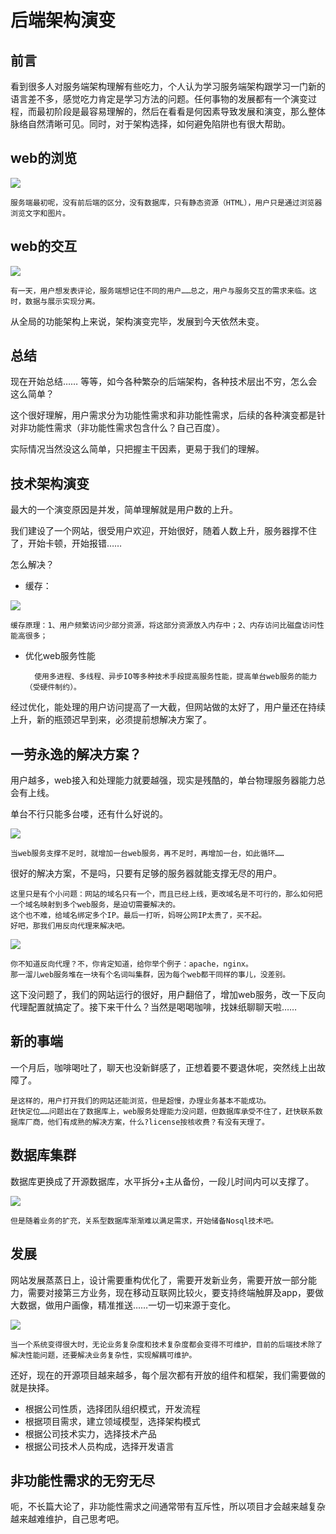 # 后端架构演变

## 前言
看到很多人对服务端架构理解有些吃力，个人认为学习服务端架构跟学习一门新的语言差不多，感觉吃力肯定是学习方法的问题。任何事物的发展都有一个演变过程，而最初阶段是最容易理解的，然后在看看是何因素导致发展和演变，那么整体脉络自然清晰可见。同时，对于架构选择，如何避免陷阱也有很大帮助。

## web的浏览

![](media/14483628699177/14485025020938.png)

	服务端最初呢，没有前后端的区分，没有数据库，只有静态资源（HTML），用户只是通过浏览器浏览文字和图片。

## web的交互

![](media/14483628699177/14485023677535.png)

	有一天，用户想发表评论，服务端想记住不同的用户……总之，用户与服务交互的需求来临。这时，数据与展示实现分离。

从全局的功能架构上来说，架构演变完毕，发展到今天依然未变。

## 总结
现在开始总结……
等等，如今各种繁杂的后端架构，各种技术层出不穷，怎么会这么简单？

这个很好理解，用户需求分为功能性需求和非功能性需求，后续的各种演变都是针对非功能性需求（非功能性需求包含什么？自己百度）。

实际情况当然没这么简单，只把握主干因素，更易于我们的理解。

## 技术架构演变
最大的一个演变原因是并发，简单理解就是用户数的上升。

我们建设了一个网站，很受用户欢迎，开始很好，随着人数上升，服务器撑不住了，开始卡顿，开始报错……

怎么解决？

* 缓存：

![](media/14483628699177/14485173641330.jpg)
	
	缓存原理：1、用户频繁访问少部分资源，将这部分资源放入内存中；2、内存访问比磁盘访问性能高很多；

* 优化web服务性能
	
		使用多进程、多线程、异步IO等多种技术手段提高服务性能，提高单台web服务的能力（受硬件制约）。

经过优化，能处理的用户访问提高了一大截，但网站做的太好了，用户量还在持续上升，新的瓶颈迟早到来，必须提前想解决方案了。

## 一劳永逸的解决方案？
用户越多，web接入和处理能力就要越强，现实是残酷的，单台物理服务器能力总会有上线。

单台不行只能多台喽，还有什么好说的。

![](media/14483628699177/14485183374976.jpg)

	当web服务支撑不足时，就增加一台web服务，再不足时，再增加一台，如此循环……

很好的解决方案，不是吗，只要有足够的服务器就能支撑无尽的用户。
	
	这里只是有个小问题：网站的域名只有一个，而且已经上线，更改域名是不可行的，那么如何把一个域名映射到多个web服务，是迫切需要解决的。
	这个也不难，给域名绑定多个IP。最后一打听，妈呀公网IP太贵了，买不起。
	好吧，那我们用反向代理来解决吧。

![](media/14483628699177/14485189908964.png)


	你不知道反向代理？不，你肯定知道，给你举个例子：apache，nginx。
	那一溜儿web服务堆在一块有个名词叫集群，因为每个web都干同样的事儿，没差别。

这下没问题了，我们的网站运行的很好，用户翻倍了，增加web服务，改一下反向代理配置就搞定了。接下来干什么？当然是喝喝咖啡，找妹纸聊聊天啦……

## 新的事端
一个月后，咖啡喝吐了，聊天也没新鲜感了，正想着要不要退休呢，突然线上出故障了。

	是这样的，用户打开我们的网站还能浏览，但是超慢，办理业务基本不能成功。
	赶快定位……问题出在了数据库上，web服务处理能力没问题，但数据库承受不住了，赶快联系数据库厂商，他们有成熟的解决方案，什么?license按核收费？有没有天理了。

## 数据库集群
数据库更换成了开源数据库，水平拆分+主从备份，一段儿时间内可以支撑了。

![](media/14483628699177/14485211558094.png)

	但是随着业务的扩充，关系型数据库渐渐难以满足需求，开始储备Nosql技术吧。

## 发展
网站发展蒸蒸日上，设计需要重构优化了，需要开发新业务，需要开放一部分能力，需要对接第三方业务，现在移动互联网比较火，要支持终端触屏及app，要做大数据，做用户画像，精准推送……一切一切来源于变化。

![](media/14483628699177/14485229101473.png)

	当一个系统变得很大时，无论业务复杂度和技术复杂度都会变得不可维护，目前的后端技术除了解决性能问题，还要解决业务复杂性，实现解耦可维护。

还好，现在的开源项目越来越多，每个层次都有开放的组件和框架，我们需要做的就是抉择。

* 根据公司性质，选择团队组织模式，开发流程
* 根据项目需求，建立领域模型，选择架构模式
* 根据公司技术实力，选择技术产品
* 根据公司技术人员构成，选择开发语言

## 非功能性需求的无穷无尽
呃，不长篇大论了，非功能性需求之间通常带有互斥性，所以项目才会越来越复杂越来越难维护，自己思考吧。


